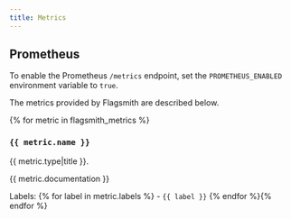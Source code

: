 ```yaml
---
title: Metrics
---
```


## Prometheus

To enable the Prometheus `/metrics` endpoint, set the `PROMETHEUS_ENABLED` environment variable to `true`. 

The metrics provided by Flagsmith are described below.

{% for metric in flagsmith_metrics %}
### `{{ metric.name }}`

{{ metric.type|title }}.

{{ metric.documentation }}

Labels:
{% for label in metric.labels %} - `{{ label }}`
{% endfor %}{% endfor %}
